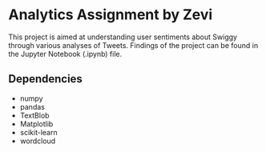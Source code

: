 # Analytics Assignment by Zevi

This project is aimed at understanding user sentiments about Swiggy through various analyses of Tweets. Findings of the project can be found in the Jupyter Notebook (.ipynb) file.
 
 ## Dependencies
  * numpy
  * pandas
  * TextBlob
  * Matplotlib
  * scikit-learn
  * wordcloud

